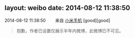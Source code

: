 layout: weibo
date: 2014-08-12 11:38:50
---
2014-08-12 11:38:50  &nbsp;&nbsp;&nbsp;&nbsp;&nbsp;&nbsp; 来自 <a href="http://app.weibo.com/t/feed/22zMnn" rel="nofollow">小米手机</a>
[good][good]
>  抱歉，作者已设置仅展示半年内微博，此微博已不可见。 ​​​
